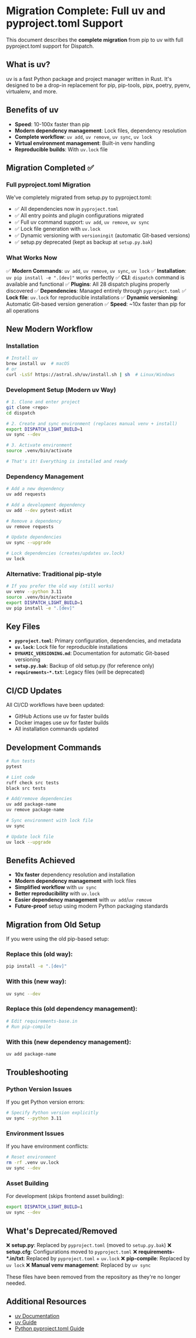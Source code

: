 # Migration Complete: Full uv and pyproject.toml Support

This document describes the **complete migration** from pip to uv with full pyproject.toml support for Dispatch.

## What is uv?

uv is a fast Python package and project manager written in Rust. It's designed to be a drop-in replacement for pip, pip-tools, pipx, poetry, pyenv, virtualenv, and more.

## Benefits of uv

- **Speed**: 10-100x faster than pip
- **Modern dependency management**: Lock files, dependency resolution
- **Complete workflow**: `uv add`, `uv remove`, `uv sync`, `uv lock`
- **Virtual environment management**: Built-in venv handling
- **Reproducible builds**: With `uv.lock` file

## Migration Completed ✅

### **Full pyproject.toml Migration**

We've completely migrated from setup.py to pyproject.toml:

- ✅ All dependencies now in `pyproject.toml`
- ✅ All entry points and plugin configurations migrated
- ✅ Full uv command support: `uv add`, `uv remove`, `uv sync`
- ✅ Lock file generation with `uv.lock`
- ✅ Dynamic versioning with `versioningit` (automatic Git-based versions)
- ✅ setup.py deprecated (kept as backup at `setup.py.bak`)

### **What Works Now**

✅ **Modern Commands**: `uv add`, `uv remove`, `uv sync`, `uv lock`
✅ **Installation**: `uv pip install -e ".[dev]"` works perfectly
✅ **CLI**: `dispatch` command is available and functional
✅ **Plugins**: All 28 dispatch plugins properly discovered
✅ **Dependencies**: Managed entirely through `pyproject.toml`
✅ **Lock file**: `uv.lock` for reproducible installations
✅ **Dynamic versioning**: Automatic Git-based version generation
✅ **Speed**: ~10x faster than pip for all operations

## New Modern Workflow

### **Installation**

```bash
# Install uv
brew install uv  # macOS
# or
curl -LsSf https://astral.sh/uv/install.sh | sh  # Linux/Windows
```

### **Development Setup (Modern uv Way)**

```bash
# 1. Clone and enter project
git clone <repo>
cd dispatch

# 2. Create and sync environment (replaces manual venv + install)
export DISPATCH_LIGHT_BUILD=1
uv sync --dev

# 3. Activate environment
source .venv/bin/activate

# That's it! Everything is installed and ready
```

### **Dependency Management**

```bash
# Add a new dependency
uv add requests

# Add a development dependency
uv add --dev pytest-xdist

# Remove a dependency
uv remove requests

# Update dependencies
uv sync --upgrade

# Lock dependencies (creates/updates uv.lock)
uv lock
```

### **Alternative: Traditional pip-style**

```bash
# If you prefer the old way (still works)
uv venv --python 3.11
source .venv/bin/activate
export DISPATCH_LIGHT_BUILD=1
uv pip install -e ".[dev]"
```

## Key Files

- **`pyproject.toml`**: Primary configuration, dependencies, and metadata
- **`uv.lock`**: Lock file for reproducible installations
- **`DYNAMIC_VERSIONING.md`**: Documentation for automatic Git-based versioning
- **`setup.py.bak`**: Backup of old setup.py (for reference only)
- **`requirements-*.txt`**: Legacy files (will be deprecated)

## CI/CD Updates

All CI/CD workflows have been updated:

- GitHub Actions use uv for faster builds
- Docker images use uv for faster builds
- All installation commands updated

## Development Commands

```bash
# Run tests
pytest

# Lint code
ruff check src tests
black src tests

# Add/remove dependencies
uv add package-name
uv remove package-name

# Sync environment with lock file
uv sync

# Update lock file
uv lock --upgrade
```

## Benefits Achieved

- **10x faster** dependency resolution and installation
- **Modern dependency management** with lock files
- **Simplified workflow** with `uv sync`
- **Better reproducibility** with `uv.lock`
- **Easier dependency management** with `uv add`/`uv remove`
- **Future-proof** setup using modern Python packaging standards

## Migration from Old Setup

If you were using the old pip-based setup:

### **Replace this** (old way):

```bash
pip install -e ".[dev]"
```

### **With this** (new way):

```bash
uv sync --dev
```

### **Replace this** (old dependency management):

```bash
# Edit requirements-base.in
# Run pip-compile
```

### **With this** (new dependency management):

```bash
uv add package-name
```

## Troubleshooting

### Python Version Issues

If you get Python version errors:

```bash
# Specify Python version explicitly
uv sync --python 3.11
```

### Environment Issues

If you have environment conflicts:

```bash
# Reset environment
rm -rf .venv uv.lock
uv sync --dev
```

### Asset Building

For development (skips frontend asset building):

```bash
export DISPATCH_LIGHT_BUILD=1
uv sync --dev
```

## What's Deprecated/Removed

❌ **setup.py**: Replaced by `pyproject.toml` (moved to `setup.py.bak`)
❌ **setup.cfg**: Configurations moved to `pyproject.toml`
❌ **requirements-\*.in/txt**: Replaced by `pyproject.toml` + `uv.lock`
❌ **pip-compile**: Replaced by `uv lock`
❌ **Manual venv management**: Replaced by `uv sync`

These files have been removed from the repository as they're no longer needed.

## Additional Resources

- [uv Documentation](https://github.com/astral-sh/uv)
- [uv Guide](https://docs.astral.sh/uv/)
- [Python pyproject.toml Guide](https://packaging.python.org/en/latest/guides/writing-pyproject-toml/)
